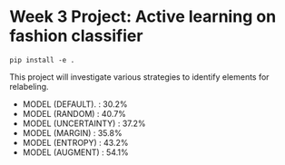 # Week 3 Project: Active learning on fashion classifier

```
pip install -e .
```

This project will investigate various strategies to identify elements for relabeling.

- MODEL (DEFAULT).      : 30.2%
- MODEL (RANDOM)        : 40.7%              
- MODEL (UNCERTAINTY)   : 37.2%                
- MODEL (MARGIN)        : 35.8%
- MODEL (ENTROPY)       : 43.2%
- MODEL (AUGMENT)       : 54.1%